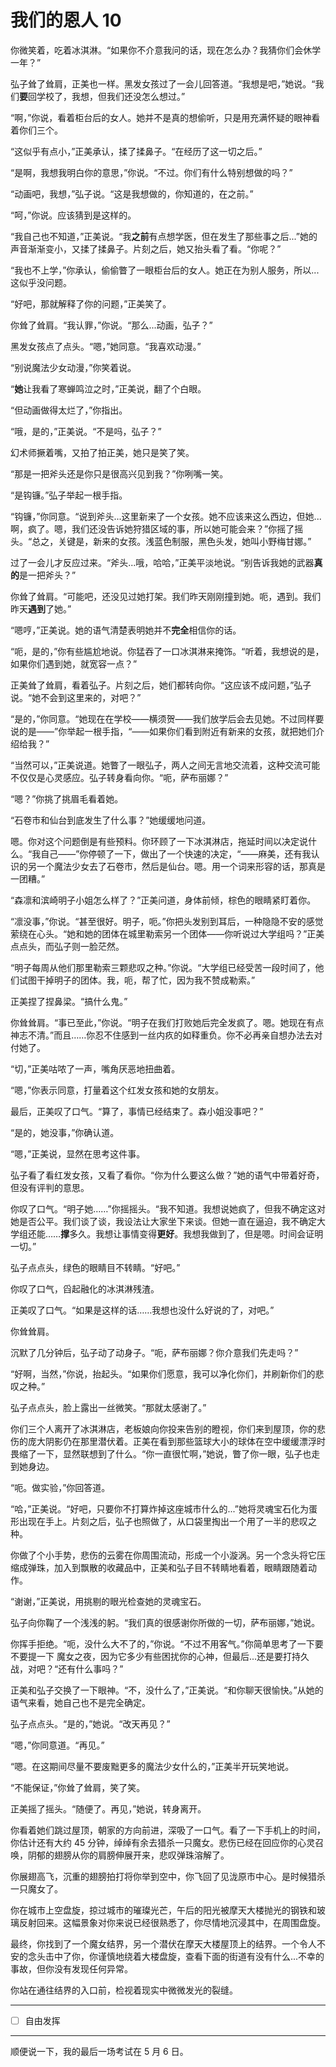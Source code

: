 # 我们的恩人 10

你微笑着，吃着冰淇淋。“如果你不介意我问的话，现在怎么办？我猜你们会休学一年？”

弘子耸了耸肩，正美也一样。黑发女孩过了一会儿回答道。“我想是吧，”她说。“我们**要**回学校了，我想，但我们还没怎么想过。”

“啊，”你说，看着柜台后的女人。她并不是真的想偷听，只是用充满怀疑的眼神看着你们三个。

“这似乎有点小，”正美承认，揉了揉鼻子。“在经历了这一切之后。”

“是啊，我想我明白你的意思，”你说。“不过。你们有什么特别想做的吗？”

“动画吧，我想，”弘子说。“这是我想做的，你知道的，在之前。”

“呵，”你说。应该猜到是这样的。

“我自己也不知道，”正美说。“我**之前**有点想学医，但在发生了那些事之后...”她的声音渐渐变小，又揉了揉鼻子。片刻之后，她又抬头看了看。“你呢？”

“我也不上学，”你承认，偷偷瞥了一眼柜台后的女人。她正在为别人服务，所以...这似乎没问题。

“好吧，那就解释了你的问题，”正美笑了。

你耸了耸肩。“我认罪，”你说。“那么...动画，弘子？”

黑发女孩点了点头。“嗯，”她同意。“我喜欢动漫。”

“别说魔法少女动漫，”你笑着说。

“**她**让我看了寒蝉鸣泣之时，”正美说，翻了个白眼。

“但动画做得太烂了，”你指出。

“哦，是的，”正美说。“不是吗，弘子？”

幻术师撅着嘴，又拍了拍正美，她只是笑了笑。

“那是一把斧头还是你只是很高兴见到我？”你咧嘴一笑。

“是钩镰。”弘子举起一根手指。

“钩镰，”你同意。“说到斧头...这里新来了一个女孩。她不应该来这么西边，但她...啊，疯了。嗯，我们还没告诉她狩猎区域的事，所以她可能会来？”你摇了摇头。“总之，关键是，新来的女孩。浅蓝色制服，黑色头发，她叫小野梅甘娜。”

过了一会儿才反应过来。“斧头...哦，哈哈，”正美平淡地说。“别告诉我她的武器**真的**是一把斧头？”

你耸了耸肩。“可能吧，还没见过她打架。我们昨天刚刚撞到她。呃，遇到。我们昨天**遇到**了她。”

“嗯哼，”正美说。她的语气清楚表明她并不**完全**相信你的话。

“呃，是的，”你有些尴尬地说。你猛吞了一口冰淇淋来掩饰。“听着，我想说的是，如果你们遇到她，就宽容一点？”

正美耸了耸肩，看着弘子。片刻之后，她们都转向你。“这应该不成问题，”弘子说。“她不会到这里来的，对吧？”

“是的，”你同意。“她现在在学校——横须贺——我们放学后会去见她。不过同样要说的是——”你举起一根手指，“——如果你们看到附近有新来的女孩，就把她们介绍给我？”

“当然可以，”正美说道。她瞥了一眼弘子，两人之间无言地交流着，这种交流可能不仅仅是心灵感应。弘子转身看向你。“呃，萨布丽娜？”

“嗯？”你挑了挑眉毛看着她。

“石卷市和仙台到底发生了什么事？”她缓缓地问道。

嗯。你对这个问题倒是有些预料。你环顾了一下冰淇淋店，拖延时间以决定说什么。“我自己——”你停顿了一下，做出了一个快速的决定，“——麻美，还有我认识的另一个魔法少女去了石卷市，然后是仙台。嗯。用一个词来形容的话，那真是一团糟。”

“森凛和滨崎明子小姐怎么样了？”正美问道，身体前倾，棕色的眼睛紧盯着你。

“凛没事，”你说。“甚至很好。明子，呃。”你把头发别到耳后，一种隐隐不安的感觉萦绕在心头。“她和她的团体在城里勒索另一个团体——你听说过大学组吗？”正美点点头，而弘子则一脸茫然。

“明子每周从他们那里勒索三颗悲叹之种。”你说。“大学组已经受苦一段时间了，他们试图干掉明子的团体。我，呃，帮了忙，因为我不赞成勒索。”

正美捏了捏鼻梁。“搞什么鬼。”  

你耸耸肩。“事已至此，”你说。“明子在我们打败她后完全发疯了。嗯。她现在有点神志不清。”而且……你忍不住感到一丝内疚的如释重负。你不必再亲自想办法去对付她了。

“切，”正美咕哝了一声，嘴角厌恶地扭曲着。  

“嗯，”你表示同意，打量着这个红发女孩和她的女朋友。

最后，正美叹了口气。“算了，事情已经结束了。森小姐没事吧？”

“是的，她没事，”你确认道。  

“嗯，”正美说，显然在思考这件事。

弘子看了看红发女孩，又看了看你。“你为什么要这么做？”她的语气中带着好奇，但没有评判的意思。

你叹了口气。“明子她……”你摇摇头。“我不知道。我想说她疯了，但我不确定这对她是否公平。我们谈了谈，我设法让大家坐下来谈。但她一直在逼迫，我不确定大学组还能……**撑**多久。我想让事情变得**更好**。我想我做到了，但是嗯。时间会证明一切。”  

弘子点点头，绿色的眼睛目不转睛。“好吧。”

你叹了口气，舀起融化的冰淇淋残渣。  

正美叹了口气。“如果是这样的话……我想也没什么好说的了，对吧。”

你耸耸肩。

沉默了几分钟后，弘子动了动身子。“呃，萨布丽娜？你介意我们先走吗？”

“好啊，当然，”你说，抬起头。“如果你们愿意，我可以净化你们，并刷新你们的悲叹之种。”

弘子点点头，脸上露出一丝微笑。“那就太感谢了。”

你们三个人离开了冰淇淋店，老板娘向你投来告别的瞪视，你们来到屋顶，你的悲伤的庞大阴影仍在那里潜伏着。正美在看到那些篮球大小的球体在空中缓缓漂浮时畏缩了一下，显然联想到了什么。“你一直很忙啊，”她说，瞥了你一眼，弘子也走到她身边。

“呃。做实验，”你回答道。

“哈，”正美说。“好吧，只要你不打算炸掉这座城市什么的...”她将灵魂宝石化为蛋形出现在手上。片刻之后，弘子也照做了，从口袋里掏出一个用了一半的悲叹之种。

你做了个小手势，悲伤的云雾在你周围流动，形成一个小漩涡。另一个念头将它压缩成弹珠，加入到飘散的收藏品中，正美和弘子目不转睛地看着，眼睛跟随着动作。

“谢谢，”正美说，用挑剔的眼光检查她的灵魂宝石。

弘子向你鞠了一个浅浅的躬。“我们真的很感谢你所做的一切，萨布丽娜，”她说。

你挥手拒绝。“呃，没什么大不了的，”你说。“不过不用客气。”你简单思考了一下要不要提一下 魔女之夜，因为它多少有些困扰你的心神，但最后...还是要打持久战，对吧？“还有什么事吗？”

正美和弘子交换了一下眼神。“不，没什么了，”正美说。“和你聊天很愉快。”从她的语气来看，她自己也不是完全确定。

弘子点点头。“是的，”她说。“改天再见？”

“嗯，”你同意道。“再见。”

“嗯。在这期间尽量不要废黜更多的魔法少女什么的，”正美半开玩笑地说。

“不能保证，”你耸了耸肩，笑了笑。

正美摇了摇头。“随便了。再见，”她说，转身离开。

你看着她们跳过屋顶，朝家的方向前进，深吸了一口气。看了一下手机上的时间，你估计还有大约 45 分钟，绰绰有余去猎杀一只魔女。悲伤已经在回应你的心灵召唤，阴郁的翅膀从你的肩膀伸展开来，悲叹弹珠溶解了。

你展翅高飞，沉重的翅膀拍打将你举到空中，你飞回了见泷原市中心。是时候猎杀一只魔女了。

你在城市上空盘旋，掠过城市的璀璨光芒，午后的阳光被摩天大楼抛光的钢铁和玻璃反射回来。这幅景象对你来说已经很熟悉了，你尽情地沉浸其中，在周围盘旋。

最终，你找到了一个魔女结界，另一个潜伏在摩天大楼屋顶上的结界。一个令人不安的念头击中了你，你谨慎地绕着大楼盘旋，查看下面的街道有没有什么...不幸的事故，但你没有发现任何异常。

你站在通往结界的入口前，检视着现实中微微发光的裂缝。

---

- [ ] 自由发挥

---

顺便说一下，我的最后一场考试在 5 月 6 日。
